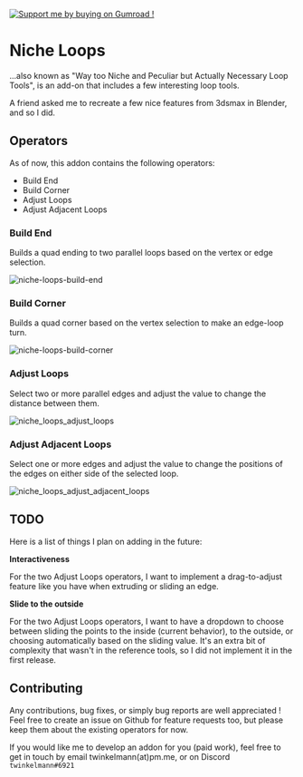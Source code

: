 
[![Support me by buying on Gumroad !](https://user-images.githubusercontent.com/26815785/121318918-fceac680-c90b-11eb-8c52-e491bf54a57e.png)](https://gumroad.com/twinkelmann)


# Niche Loops

...also known as "Way too Niche and Peculiar but Actually Necessary Loop Tools", is an add-on that includes a few interesting loop tools.

A friend asked me to recreate a few nice features from 3dsmax in Blender, and so I did.

## Operators

As of now, this addon contains the following operators:

- Build End
- Build Corner
- Adjust Loops
- Adjust Adjacent Loops

### Build End

Builds a quad ending to two parallel loops based on the vertex or edge selection.

![niche-loops-build-end](https://user-images.githubusercontent.com/26815785/121320787-c4e48300-c90d-11eb-81ac-dd156a016aaa.gif)

### Build Corner

Builds a quad corner based on the vertex selection to make an edge-loop turn.

![niche-loops-build-corner](https://user-images.githubusercontent.com/26815785/121320620-9cf51f80-c90d-11eb-8156-727763fafe72.gif)

### Adjust Loops

Select two or more parallel edges and adjust the value to change the distance between them.

![niche_loops_adjust_loops](https://user-images.githubusercontent.com/26815785/121320442-7636e900-c90d-11eb-8333-0ec7ff072f3b.gif)

### Adjust Adjacent Loops

Select one or more edges and adjust the value to change the positions of the edges on either side of the selected loop.

![niche_loops_adjust_adjacent_loops](https://user-images.githubusercontent.com/26815785/121320291-4d165880-c90d-11eb-87ac-d9c82bc5e67d.gif)

## TODO

Here is a list of things I plan on adding in the future:

**Interactiveness**

For the two Adjust Loops operators, I want to implement a drag-to-adjust feature like you have when extruding or sliding an edge.

**Slide to the outside**

For the two Adjust Loops operators, I want to have a dropdown to choose between sliding the points to the inside (current behavior), to the outside, or choosing automatically based on the sliding value.
It's an extra bit of complexity that wasn't in the reference tools, so I did not implement it in the first release.

## Contributing

Any contributions, bug fixes, or simply bug reports are well appreciated !
Feel free to create an issue on Github for feature requests too, but please keep them about the existing operators for now.

If you would like me to develop  an addon for you (paid work), feel free to get in touch by email twinkelmann(at)pm.me, or on Discord `twinkelmann#6921`
